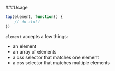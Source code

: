 ###Usage

```javascript
tap(element, function() {
    // do stuff
})
```

`element` accepts a few things:
- an element
- an array of elements
- a css selector that matches one element
- a css selector that matches multiple elements
